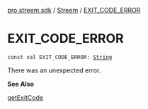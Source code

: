 [pro.streem.sdk](../index.md) / [Streem](index.md) / [EXIT_CODE_ERROR](./-e-x-i-t_-c-o-d-e_-e-r-r-o-r.md)

# EXIT_CODE_ERROR

`const val EXIT_CODE_ERROR: `[`String`](https://kotlinlang.org/api/latest/jvm/stdlib/kotlin/-string/index.html)

There was an unexpected error.

**See Also**

[getExitCode](get-exit-code.md)

